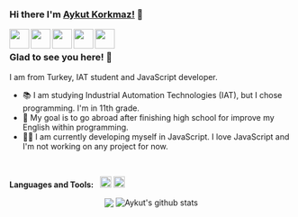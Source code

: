 ### Hi there I'm [Aykut Korkmaz!](https://aykutkorkmaz1.github.io/) 👋
<a href="https://www.facebook.com/aykutkorkmazX">
    <img align="left" width="35px" src="https://cdn.jsdelivr.net/npm/simple-icons@v3/icons/facebook.svg">
</a>
<a href="https://www.instagram.com/a_korkmmaz/">
    <img align="left" width="35px" src="https://cdn.jsdelivr.net/npm/simple-icons@v3/icons/instagram.svg">
</a>
<a href="https://twitter.com/AykutKorkmazX">
    <img align="left" width="35px" src="https://cdn.jsdelivr.net/npm/simple-icons@v3/icons/twitter.svg">
</a>
<a href="https://www.linkedin.com/in/aykutkorkmazx/">
    <img align="left" width="35px" src="https://cdn.jsdelivr.net/npm/simple-icons@v3/icons/linkedin.svg">
</a>
<a href="https://github.com/aykutkorkmaz1">
    <img align="left" width="35px" src="https://cdn.jsdelivr.net/npm/simple-icons@v3/icons/github.svg">
</a>

<br />

### Glad to see you here! 🤩 &nbsp;


I am from Turkey, IAT student and JavaScript developer.
- 📚 I am studying Industrial Automation Technologies (IAT), but I chose programming. I'm in 11th grade.
- 🎯 My goal is to go abroad after finishing high school for improve my English within programming.
- 👨‍💻 I am currently developing myself in JavaScript. I love JavaScript and I'm not working on any project for now.

<br />

**Languages and Tools:** &nbsp;
<code><img height="20" src="https://cdn.jsdelivr.net/npm/simple-icons@v3/icons/javascript.svg"></code>
<code><img height="20" src="https://cdn.jsdelivr.net/npm/simple-icons@v3/icons/visualstudiocode.svg"></code>

<p align="center">
    <img align="center" src="https://github-readme-stats.vercel.app/api/top-langs/?username=aykutkorkmaz1&theme=radical&hide_langs_below=1&layout=compact" />
    <img align="center" src="https://github-readme-stats.vercel.app/api?username=aykutkorkmaz1&show_icons=true&theme=radical&line_height=21" alt="Aykut's github stats"/>
</p>